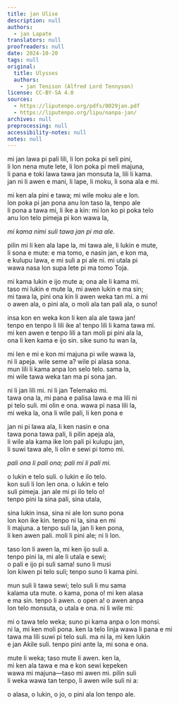 ```yaml
---
title: jan Ulise
description: null
authors:
  - jan Lapate
translators: null
proofreaders: null
date: 2024-10-20
tags: null
original:
  title: Ulysses
  authors:
    - jan Tenison (Alfred Lord Tennyson)
license: CC-BY-SA 4.0
sources:
  - https://liputenpo.org/pdfs/0029jan.pdf
  - https://liputenpo.org/lipu/nanpa-jan/
archives: null
preprocessing: null
accessibility-notes: null
notes: null
---
```


mi jan lawa pi pali lili, li lon poka pi seli pini,  
li lon nena mute lete, li lon poka pi meli majuna,  
li pana e toki lawa tawa jan monsuta la, lili li kama.  
jan ni li awen e mani, li lape, li moku, li sona ala e mi.

mi ken ala pini e tawa; mi wile moku ale e lon.  
lon poka pi jan pona anu lon taso la, tenpo ale  
li pona a tawa mi, li ike a kin: mi lon ko pi poka telo  
anu lon telo pimeja pi kon wawa la,

*mi kama nimi suli tawa jan pi ma ale.*

pilin mi li ken ala lape la, mi tawa ale, li lukin e mute,  
li sona e mute: e ma tomo, e nasin jan, e kon ma,  
e kulupu lawa, e mi suli a pi ale ni. mi utala pi  
wawa nasa lon supa lete pi ma tomo Toja.

mi kama lukin e ijo mute a; ona ale li kama mi.  
taso mi lukin e mute la, mi awen lukin e ma sin;  
mi tawa la, pini ona kin li awen weka tan mi. a mi  
o awen ala, o pini ala, o moli ala tan pali ala, o suno!

insa kon en weka kon li ken ala ale tawa jan!  
tenpo en tenpo li lili ike a! tenpo lili li kama tawa mi.  
mi ken awen e tenpo lili a tan moli pi pini ala la,  
ona li ken kama e ijo sin. sike suno tu wan la,

mi len e mi e kon mi majuna pi wile wawa la,  
ni li apeja. wile seme a? wile pi alasa sona.  
mun lili li kama anpa lon selo telo. sama la,  
mi wile tawa weka tan ma pi sona jan.

ni li jan lili mi. ni li jan Telemako mi.  
tawa ona la, mi pana e palisa lawa e ma lili ni  
pi telo suli. mi olin e ona. wawa pi nasa lili la,  
mi weka la, ona li wile pali, li ken pona e

jan ni pi lawa ala, li ken nasin e ona  
tawa pona tawa pali, li pilin apeja ala,  
li wile ala kama ike lon pali pi kulupu jan,  
li suwi tawa ale, li olin e sewi pi tomo mi.

*pali ona li pali ona; pali mi li pali mi.*

o lukin e telo suli. o lukin e ilo telo.  
kon suli li lon len ona. o lukin e telo  
suli pimeja. jan ale mi pi ilo telo o!  
tenpo pini la sina pali, sina utala,

sina lukin insa, sina ni ale lon suno pona  
lon kon ike kin. tenpo ni la, sina en mi  
li majuna. a tenpo suli la, jan li ken pona,  
li ken awen pali. moli li pini ale; ni li lon.

taso lon li awen la, mi ken ijo suli a.  
tenpo pini la, mi ale li utala e sewi;  
o pali e ijo pi suli sama! suno li musi  
lon kiwen pi telo suli; tenpo suno li kama pini.

mun suli li tawa sewi; telo suli li mu sama  
kalama uta mute. o kama, pona o! mi ken alasa  
e ma sin. tenpo li awen. o open a! o awen anpa  
lon telo monsuta, o utala e ona. ni li wile mi:

mi o tawa telo weka; suno pi kama anpa o lon monsi.  
ni la, mi ken moli pona. ken la telo linja wawa li pana e mi  
tawa ma lili suwi pi telo suli. ma ni la, mi ken lukin  
e jan Akile suli. tenpo pini ante la, mi sona e ona.

mute li weka; taso mute li awen. ken la,  
mi ken ala tawa e ma e kon sewi kepeken  
wawa mi majuna—taso mi awen mi. pilin suli  
li weka wawa tan tenpo, li awen wile suli ni a:

o alasa, o lukin, o jo, o pini ala lon tenpo ale.
